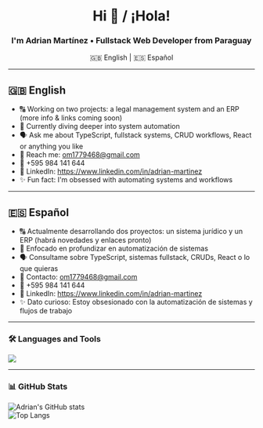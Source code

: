 <h1 align="center">Hi 👋 / ¡Hola!</h1>
<h3 align="center">I'm Adrian Martínez • Fullstack Web Developer from Paraguay</h3>

<p align="center">
  🇬🇧 English | 🇪🇸 Español
</p>

---

## 🇬🇧 English

- 🔠 Working on two projects: a legal management system and an ERP (more info & links coming soon)
- 🌱 Currently diving deeper into system automation
- 🗣️ Ask me about TypeScript, fullstack systems, CRUD workflows, React or anything you like
- 📧 Reach me: om1779468@gmail.com
- 📱 +595 984 141 644
- 🔗 LinkedIn: https://www.linkedin.com/in/adrian-martinez
- ✨ Fun fact: I'm obsessed with automating systems and workflows

---

## 🇪🇸 Español

- 🔠 Actualmente desarrollando dos proyectos: un sistema jurídico y un ERP (habrá novedades y enlaces pronto)
- 🌱 Enfocado en profundizar en automatización de sistemas
- 🗣️ Consultame sobre TypeScript, sistemas fullstack, CRUDs, React o lo que quieras
- 📧 Contacto: om1779468@gmail.com
- 📱 +595 984 141 644
- 🔗 LinkedIn: https://www.linkedin.com/in/adrian-martinez
- ✨ Dato curioso: Estoy obsesionado con la automatización de sistemas y flujos de trabajo

---

### 🛠️ Languages and Tools  
<p align="left">
  <img src="https://skillicons.dev/icons?i=js,ts,react,nodejs,express,postgres,sqlite,reactnative,html,css,tailwind,github,vscode&theme=dark" />
</p>

---

### 📊 GitHub Stats  
![Adrian's GitHub stats](https://github-readme-stats.vercel.app/api?username=VarDevCoder&show_icons=true&theme=radical)  
![Top Langs](https://github-readme-stats.vercel.app/api/top-langs/?username=VarDevCoder&layout=compact&theme=radical)
